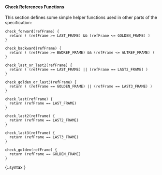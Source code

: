#### Check References Functions

This section defines some simple helper functions used in other parts of the specification:

~~~~~
check_forward(refFrame) {
  return ( (refFrame >= LAST_FRAME) && (refFrame <= GOLDEN_FRAME) )
} 

check_backward(refFrame) {
  return ( (refFrame >= BWDREF_FRAME) && (refFrame <= ALTREF_FRAME) )
} 

check_last_or_last2(refFrame) {
  return ( (refFrame == LAST_FRAME) || (refFrame == LAST2_FRAME) )
}

check_golden_or_last3(refFrame) {
  return ( (refFrame == GOLDEN_FRAME) || (refFrame == LAST3_FRAME) )
}

check_last(refFrame) {
  return (refFrame == LAST_FRAME)
}

check_last2(refFrame) {
  return (refFrame == LAST2_FRAME)
}

check_last3(refFrame) {
  return (refFrame == LAST3_FRAME)
}

check_golden(refFrame) {
  return (refFrame == GOLDEN_FRAME)
}

~~~~~
{:.syntax }
